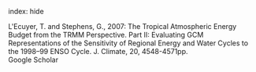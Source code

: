 index: hide

<div class="Citation">

  <div class="Citation-body">
    <div class="Citation-text">L'Ecuyer, T. and Stephens, G., 2007: The Tropical Atmospheric Energy Budget from the TRMM Perspective. Part II: Evaluating GCM Representations of the Sensitivity of Regional Energy and Water Cycles to the 1998–99 ENSO Cycle. <span class="Article-journal">J. Climate, </span><span class="Article-volume">20, </span>4548-4571pp.</div>
    <div class="Citation-links">
      <div class="CitationLink" data-href="https://scholar.google.com/scholar?q=The+Tropical+Atmospheric+Energy+Budget+from+the+TRMM+Perspective.+Part+II%3A+Evaluating+GCM+Representations+of+the+Sensitivity+of+Regional+Energy+and+Water+Cycles+to+the+1998%E2%80%9399+ENSO+Cycle">
        <div class="CitationLink-icon CitationLink-Scholar"></div>
        <div class="CitationLink-text">Google Scholar</div>
      </div>
    </div>
  </div>
</div>


<div class="Citation-copy">

</div>